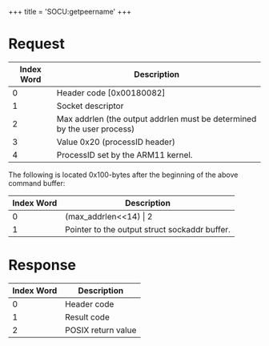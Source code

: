 +++
title = 'SOCU:getpeername'
+++

# Request

| Index Word | Description                                                             |
|------------|-------------------------------------------------------------------------|
| 0          | Header code \[0x00180082\]                                              |
| 1          | Socket descriptor                                                       |
| 2          | Max addrlen (the output addrlen must be determined by the user process) |
| 3          | Value 0x20 (processID header)                                           |
| 4          | ProcessID set by the ARM11 kernel.                                      |

The following is located 0x100-bytes after the beginning of the above
command buffer:

| Index Word | Description                                   |
|------------|-----------------------------------------------|
| 0          | (max_addrlen\<\<14) \| 2                      |
| 1          | Pointer to the output struct sockaddr buffer. |

# Response

| Index Word | Description        |
|------------|--------------------|
| 0          | Header code        |
| 1          | Result code        |
| 2          | POSIX return value |
